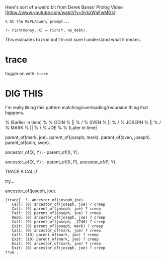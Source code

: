 Here's sort of a weird bit from Derek Banas' Prolog Video [https://www.youtube.com/watch?v=SykxWpFwMGs]:


    % At the REPL/query prompt...

    ?- rich(money, X) = rich(Y, no_debt).

This evaluates to *true* but I'm not sure I understand what it means.


# trace #

toggle on with: `trace.`


DIG THIS
========


I'm really liking this pattern matching/overloading/recursion thing that happens. 

% (Earlier in time)
%
%   ODIN
%    ||
%    \/
%   SVEN
%    ||
%    \/
%  JOSEPH
%    ||
%    \/
%   MARK
%    ||
%    \/
%   JOE
%
% (Later in time)

parent_of(mark, joe).
parent_of(joseph, mark).
parent_of(sven, joseph).
parent_of(odin, sven).

ancestor_of(X, Y) :-
    parent_of(X, Y).

ancestor_of(X, Y) :-
    parent_of(X, P),
    ancestor_of(P, Y).


TRACE A CALL!

try...

ancestor_of(joseph, joe).

	[trace]  ?- ancestor_of(joseph,joe).
	   Call: (8) ancestor_of(joseph, joe) ? creep
	   Call: (9) parent_of(joseph, joe) ? creep
	   Fail: (9) parent_of(joseph, joe) ? creep
	   Redo: (8) ancestor_of(joseph, joe) ? creep
	   Call: (9) parent_of(joseph, _2740) ? creep
	   Exit: (9) parent_of(joseph, mark) ? creep
	   Call: (9) ancestor_of(mark, joe) ? creep
	   Call: (10) parent_of(mark, joe) ? creep
	   Exit: (10) parent_of(mark, joe) ? creep
	   Exit: (9) ancestor_of(mark, joe) ? creep
	   Exit: (8) ancestor_of(joseph, joe) ? creep
	true .

